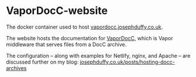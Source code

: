 # VaporDocC-website

The docker container used to host [vapordocc.josephduffy.co.uk](https://vapordocc.josephduffy.co.uk/).

The website hosts the documentation for [VaporDocC](https://github.com/JosephDuffy/VaporDocC), which is Vapor middleware that serves files from a DocC archive.

The configuration – along with examples for Netlify, nginx, and Apache – are discussed further on my blog: 
[josephduffy.co.uk/posts/hosting-docc-archives](https://josephduffy.co.uk/posts/hosting-docc-archives)
